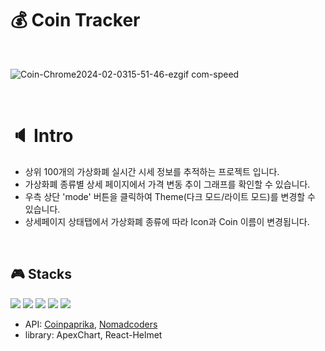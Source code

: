# :moneybag:  Coin Tracker
 <br/>
 
![Coin-Chrome2024-02-0315-51-46-ezgif com-speed](https://github.com/jiiiiiaiiiii/coin-tracker/assets/93249652/c8d9379f-1ef4-439f-8c08-2f94a45162d2)

<br/>

# :speaker:  Intro
- 상위 100개의 가상화폐 실시간 시세 정보를 추적하는 프로젝트 입니다.
- 가상화폐 종류별 상세 페이지에서 가격 변동 추이 그래프를 확인할 수 있습니다.
- 우측 상단 'mode' 버튼을 클릭하여 Theme(다크 모드/라이트 모드)를 변경할 수 있습니다.
- 상세페이지 상태탭에서 가상화폐 종류에 따라 Icon과 Coin 이름이 변경됩니다.

<br/>

## :video_game: Stacks

<div>
  <img src="https://img.shields.io/badge/typescript-3178C6?style=for-the-badge&logo=typescript&logoColor=black">
  <img src="https://img.shields.io/badge/react-61DAFB?style=for-the-badge&logo=react&logoColor=black">
  <img src="https://img.shields.io/badge/recoil-3578E5?style=for-the-badge&logo=recoil&logoColor=black">
  <img src="https://img.shields.io/badge/reactquery-FF4154?style=for-the-badge&logo=reactquery&logoColor=black">
  <img src="https://img.shields.io/badge/styledcomponents-DB7093?style=for-the-badge&logo=styledcomponents&logoColor=black">

  - API: [Coinpaprika](https://api.coinpaprika.com/), [Nomadcoders](https://ohlcv-api.nomadcoders.workers.dev)
  - library: ApexChart, React-Helmet
</div>
